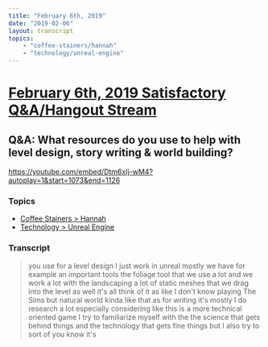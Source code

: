 ```yaml
---
title: "February 6th, 2019"
date: "2019-02-06"
layout: transcript
topics: 
    - "coffee-stainers/hannah"
    - "technology/unreal-engine"
---
```

# [February 6th, 2019 Satisfactory Q&A/Hangout Stream](../2019-02-06.md)
## Q&A: What resources do you use to help with level design, story writing & world building?
https://youtube.com/embed/Dtm6xIj-wM4?autoplay=1&start=1073&end=1126
### Topics
* [Coffee Stainers > Hannah](../topics/coffee-stainers/hannah.md)
* [Technology > Unreal Engine](../topics/technology/unreal-engine.md)

### Transcript

> you use for a level design I just work
> in unreal mostly we have for example an
> important tools the foliage tool that we
> use a lot and we work a lot with the
> landscaping a lot of static meshes that
> we drag into the level as well it's all
> think of it as like I don't know playing
> The Sims but natural world kinda like
> that as for writing it's mostly I do
> research a lot especially considering
> like this is a more technical oriented
> game I try to familiarize myself with
> the the science that gets behind things
> and the technology that gets fine things
> but I also try to sort of you know it's
